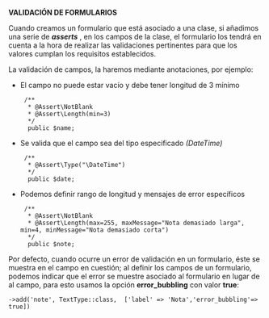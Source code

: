 **VALIDACIÓN DE FORMULARIOS**

Cuando creamos un formulario que está asociado a una clase, si añadimos una serie de ***asserts*** , en los campos de la clase, el formulario los tendrá en cuenta a la hora de realizar las validaciones pertinentes para que los valores cumplan los requisitos establecidos.

La validación de campos, la haremos mediante anotaciones, por ejemplo:

- El campo no puede estar vacío y debe tener longitud de 3 mínimo

	   /**
	    * @Assert\NotBlank
	    * @Assert\Length(min=3)
	    */
	    public $name;

- Se valida que el campo sea del tipo especificado *(DateTime)*

	   /**
	    * @Assert\Type("\DateTime")
	    */
	    public $date;


- Podemos definir rango de longitud y mensajes de error específicos

	   /**
	    * @Assert\NotBlank
	    * @Assert\Length(max=255, maxMessage="Nota demasiado larga", min=4, minMessage="Nota demasiado corta")
	    */
	    public $note;



Por defecto, cuando ocurre un error de validación en un formulario, éste se muestra en el campo en cuestión; al definir los campos de un formulario, podemos indicar que el error se muestre asociado al formulario en lugar de al campo, para esto usamos la opción **error_bubbling** con valor **true**:

    ->add('note', TextType::class,  ['label' => 'Nota','error_bubbling'=> true])
